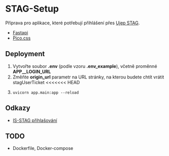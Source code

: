 # STAG-Setup

Příprava pro aplikace, které potřebují přihlášení přes [Ujep STAG](https://portal.ujep.cz/).

* [Fastapi](https://fastapi.tiangolo.com/)
* [Pico.css](https://picocss.com/)

## Deployment

1. Vytvořte soubor **.env** (podle vzoru **.env_example**), včetně proměnné **APP__LOGIN_URL**
2. Změňte **origin_url** parametr na URL stránky, na kterou budete chtít vrátit stagUserTicket
<<<<<<< HEAD
3.
    ```
    uvicorn app.main:app --reload 
    ```

## Odkazy

* [IS-STAG přihlašování](https://is-stag.zcu.cz/napoveda/web-services/ws_prihlasovani.html)

## TODO

* Dockerfile, Docker-compose
